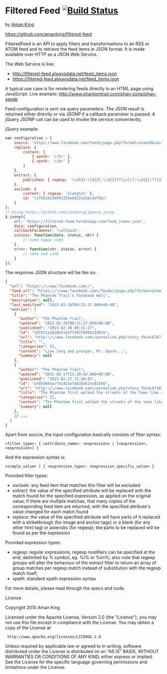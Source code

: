 Filtered Feed [![Build Status](https://travis-ci.org/amanking/filtered-feed.svg?branch=master)](https://travis-ci.org/amanking/filtered-feed)
=============
by [Aman King](http://www.amanking.com)


https://github.com/amanking/filtered-feed

FilteredFeed is an API to apply filters and transformations to an RSS or ATOM feed and to retrieve the feed items in JSON format. It is made available over HTTP as a JSON Web Service.

The Web Service is live:

* http://filtered-feed.alwaysdata.net/feed_items.json
* https://filtered-feed.alwaysdata.net/feed_items.json

A typical use case is for rendering feeds directly in an HTML page using JavaScript. Live example: http://www.phantomtrail.com/phan-zone/phan-speak

Feed configuration is sent via query parameters. The JSON result is returned either directly or via JSONP if a callback parameter is passed. A jQuery JSONP call can be used to invoke the service conveniently.

jQuery example:

```javascript
var configuration = {
    source: 'https://www.facebook.com/feeds/page.php?format=atom10&id=150387955072012',
    replace: {
        content: [
            { xpath: '//hr' },
            { xpath: '//br' }
        ]
    },
    extract: {
        published: { regexp: '\\d{4}-\\d{2}-\\d{2}[T\\s](?:\\d{2}:?){3}' }
    },
    exclude: {
        content: { regexp: 'slang%i%' },
        id: 'c1fd524234093255e6022a1bbcdef56c'
    }
};
// Using https://github.com/jaubourg/jquery-jsonp
$.jsonp({
    url: 'https://filtered-feed.herokuapp.com/feed_items.json',
    data: configuration,
    callbackParameter: "callback",
    success: function(data, status, xhr) {
        // some happy code
    },
    error: function(xhr, status, error) {
        // some sad code
    }
});
```

The response JSON structure will be like so:

```json
{
  "url": "https:\/\/www.facebook.com\/",
  "feed_url": "https:\/\/www.facebook.com\/feeds\/page.php?format=atom10&id=150387955072012",
  "title": "The Phantom Trail's Facebook Wall",
  "description": null,
  "last_modified": "2015-02-28T09:21:27.000+00:00",
  "entries": [
    {
      "author": "The Phantom Trail",
      "updated": "2015-02-28T09:21:27.000+00:00",
      "published": "2015-02-28 09:21:27",
      "id": "191511a2628b51d2ff391fb8912198cb",
      "url": "http:\/\/www.facebook.com\/permalink.php?story_fbid=676718945772241&id=150387955072012",
      "title": "",
      "categories": [],
      "content": "Live long and prosper, Mr. Spock...",
      "summary": null
    },
    {
      "author": "The Phantom Trail",
      "updated": "2015-02-17T11:30:43.000+00:00",
      "published": "2015-02-17 11:30:43",
      "id": "af85d04aacf4142aa7a830361ec01566",
      "url": "http:\/\/www.facebook.com\/permalink.php?story_fbid=671879052922897&id=150387955072012",
      "title": "The Phantom first walked the streets of the town like an ordinary man 79 years a...",
      "categories": [],
      "content": "The Phantom first walked the streets of the town like an ordinary man 79 years ago... First appearance in a daily newspaper strip on February 17, 1936. Happy birthday, Phantom! Keep walking!",
      "summary": null
    },
    // ...
  ]
}
```

Apart from source, the input configuration basically consists of filter syntax:

``
<filter_type>: {
  <attribute_name>: <expression> | [<expression>, <expression>]
}
``

And the expression syntax is:

``
<simple_value> | { <expression_type>: <expression_specific_value> }
``

Provided filter types:

* *exclude:* any feed item that matches this filter will be excluded
* *extract:* the value of the specified attribute will be replaced with the match found for the specified expression, as applied on the original value; if there are multiple matches, that many copies of the corresponding feed item are returned, with the specified attribute's value changed for each match found
* *replace:* the value of the specified attribute will have parts of it replaced with a strikethrough (for image and anchor tags) or a blank (for any other html tag) or asterisks (for regexp); the parts to be replaced will be found as per the expression

Provided expression types:

* *regexp:* regular expressions; regexp modifiers can be specified at the end, delimited by % symbol, eg. %i% or %im%; also note that regexp groups will alter the behaviour of the extract filter to return an array of group matches per regexp match instead of substitution with the regexp match itself;
* *xpath:* standard xpath expression syntax


For more details, please read through the specs and code.


License

   Copyright 2015 Aman King

   Licensed under the Apache License, Version 2.0 (the "License");
   you may not use this file except in compliance with the License.
   You may obtain a copy of the License at

     http://www.apache.org/licenses/LICENSE-2.0

   Unless required by applicable law or agreed to in writing, software
   distributed under the License is distributed on an "AS IS" BASIS,
   WITHOUT WARRANTIES OR CONDITIONS OF ANY KIND, either express or implied.
   See the License for the specific language governing permissions and
   limitations under the License.
